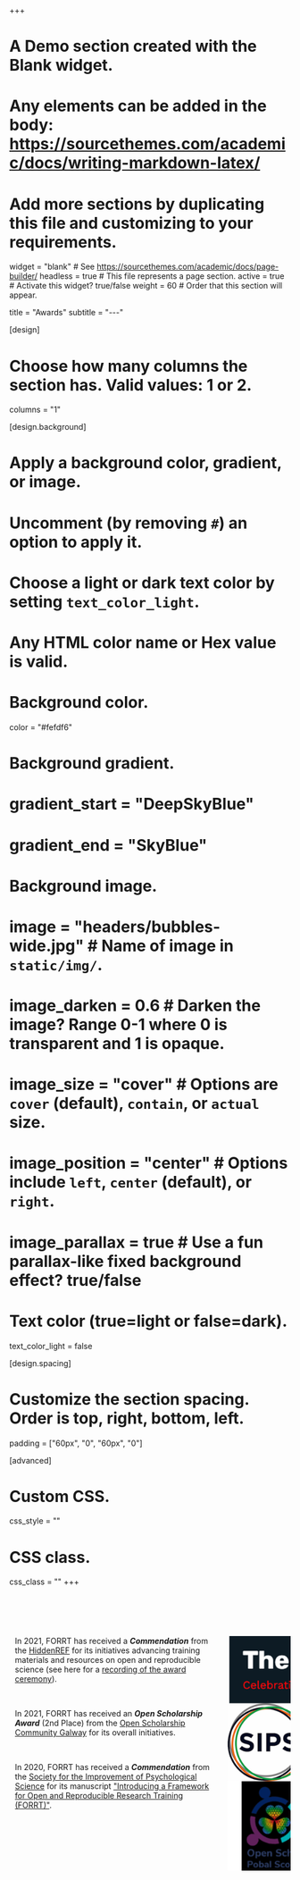 +++
# A Demo section created with the Blank widget.
# Any elements can be added in the body: https://sourcethemes.com/academic/docs/writing-markdown-latex/
# Add more sections by duplicating this file and customizing to your requirements.

widget = "blank"  # See https://sourcethemes.com/academic/docs/page-builder/
headless = true  # This file represents a page section.
active = true  # Activate this widget? true/false
weight = 60  # Order that this section will appear.

title = "Awards"
subtitle = "---"

[design]
  # Choose how many columns the section has. Valid values: 1 or 2.
  columns = "1"

[design.background]
  # Apply a background color, gradient, or image.
  #   Uncomment (by removing `#`) an option to apply it.
  #   Choose a light or dark text color by setting `text_color_light`.
  #   Any HTML color name or Hex value is valid.

  # Background color.
   color = "#fefdf6"
  
  # Background gradient.
  # gradient_start = "DeepSkyBlue"
  # gradient_end = "SkyBlue"
  
  # Background image.
  # image = "headers/bubbles-wide.jpg"  # Name of image in `static/img/`.
  # image_darken = 0.6  # Darken the image? Range 0-1 where 0 is transparent and 1 is opaque.
  # image_size = "cover"  #  Options are `cover` (default), `contain`, or `actual` size.
  # image_position = "center"  # Options include `left`, `center` (default), or `right`.
  # image_parallax = true  # Use a fun parallax-like fixed background effect? true/false

  # Text color (true=light or false=dark).
  text_color_light = false

[design.spacing]
  # Customize the section spacing. Order is top, right, bottom, left.
  padding = ["60px", "0", "60px", "0"]

[advanced]
 # Custom CSS. 
 css_style = ""
 
 # CSS class.
 css_class = ""
+++

<br>


<style>

.row {
  display: flex;
}

/* Create two equal columns that sits next to each other */
.column {
  flex: 50%;
  padding: 10px;
}
</style>

<br>

<div class="row">
  <div class="column">

<br>

In 2021, FORRT has received a ***Commendation*** from the [HiddenREF](https://hidden-ref.org/about/) for its initiatives advancing training materials and resources on open and reproducible science (see here for a [recording of the award ceremony](https://youtu.be/btjRNG0NANg?t=1070)).

<br>

In 2021, FORRT has received an ***Open Scholarship Award*** (2nd Place) from the [Open Scholarship Community Galway](https://osc-galway.ie/competition/) for its overall initiatives. 

<br>

In 2020, FORRT has received a ***Commendation*** from the [Society for the Improvement of Psychological Science](http://improvingpsych.org/mission/awards/) for its manuscript ["Introducing a Framework for Open and Reproducible Research Training (FORRT)"](https://osf.io/bnh7p/). 

<br>


  </div>
  <div class="column">

<center>

<div style="width:400px">

<br>

![FORRT Awards](/img/Awards.png)

</div>

</center>


  </div>
</div>